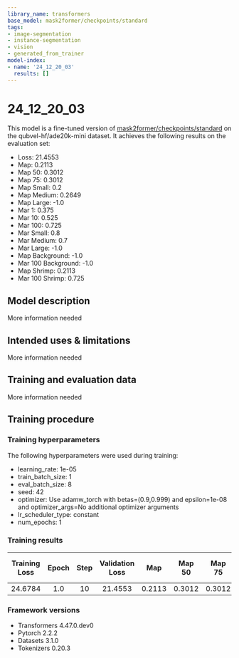 ```yaml
---
library_name: transformers
base_model: mask2former/checkpoints/standard
tags:
- image-segmentation
- instance-segmentation
- vision
- generated_from_trainer
model-index:
- name: '24_12_20_03'
  results: []
---
```


<!-- This model card has been generated automatically according to the information the Trainer had access to. You
should probably proofread and complete it, then remove this comment. -->

# 24_12_20_03

This model is a fine-tuned version of [mask2former/checkpoints/standard](https://huggingface.co/mask2former/checkpoints/standard) on the qubvel-hf/ade20k-mini dataset.
It achieves the following results on the evaluation set:
- Loss: 21.4553
- Map: 0.2113
- Map 50: 0.3012
- Map 75: 0.3012
- Map Small: 0.2
- Map Medium: 0.2649
- Map Large: -1.0
- Mar 1: 0.375
- Mar 10: 0.525
- Mar 100: 0.725
- Mar Small: 0.8
- Mar Medium: 0.7
- Mar Large: -1.0
- Map Background: -1.0
- Mar 100 Background: -1.0
- Map Shrimp: 0.2113
- Mar 100 Shrimp: 0.725

## Model description

More information needed

## Intended uses & limitations

More information needed

## Training and evaluation data

More information needed

## Training procedure

### Training hyperparameters

The following hyperparameters were used during training:
- learning_rate: 1e-05
- train_batch_size: 1
- eval_batch_size: 8
- seed: 42
- optimizer: Use adamw_torch with betas=(0.9,0.999) and epsilon=1e-08 and optimizer_args=No additional optimizer arguments
- lr_scheduler_type: constant
- num_epochs: 1

### Training results

| Training Loss | Epoch | Step | Validation Loss | Map    | Map 50 | Map 75 | Map Small | Map Medium | Map Large | Mar 1 | Mar 10 | Mar 100 | Mar Small | Mar Medium | Mar Large | Map Background | Mar 100 Background | Map Shrimp | Mar 100 Shrimp |
|:-------------:|:-----:|:----:|:---------------:|:------:|:------:|:------:|:---------:|:----------:|:---------:|:-----:|:------:|:-------:|:---------:|:----------:|:---------:|:--------------:|:------------------:|:----------:|:--------------:|
| 24.6784       | 1.0   | 10   | 21.4553         | 0.2113 | 0.3012 | 0.3012 | 0.2       | 0.2649     | -1.0      | 0.375 | 0.525  | 0.725   | 0.8       | 0.7        | -1.0      | -1.0           | -1.0               | 0.2113     | 0.725          |


### Framework versions

- Transformers 4.47.0.dev0
- Pytorch 2.2.2
- Datasets 3.1.0
- Tokenizers 0.20.3

